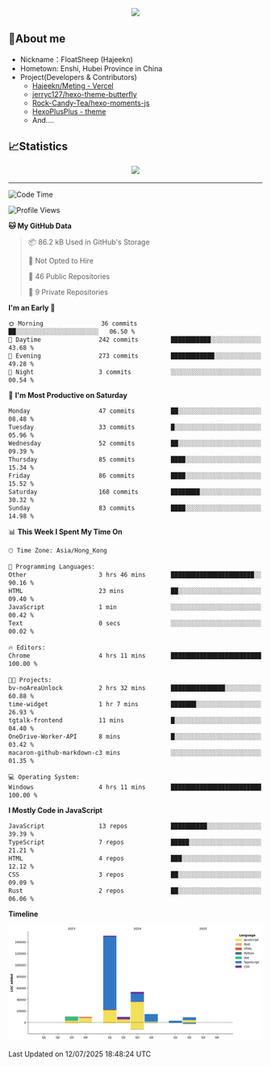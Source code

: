 <p align="center">
   <a href="https://git.io/typing-svg"><img src="https://readme-typing-svg.demolab.com?font=Fira+Code&pause=1000&color=F7DD11&center=true&vCenter=true&width=435&lines=Floating+in+the+clouds~;I'm+glad+to+meet+you+again" /></a>
</p>

## 🥱About me

- Nickname：FloatSheep (Hajeekn)
- Hometown: Enshi, Hubei Province in China
- Project(Developers & Contributors)
   - [Hajeekn/Meting - Vercel](https://github.com/hajeekn/vercel-meting)
   - [jerryc127/hexo-theme-butterfly](https://github.com/jerryc127/hexo-theme-butterfly)
   - [Rock-Candy-Tea/hexo-moments-js](https://github.com/Rock-Candy-Tea/hexo-moments-js)
   - [HexoPlusPlus - theme](https://github.com/HexoPlusPlus/HexoPlusPlus)
   - And....


## 📈Statistics

<div align="center">
<img src="https://github-readme-stats-git-masterrstaa-rickstaa.vercel.app/api?username=FloatSheep" />
</div>

---

<!--START_SECTION:waka-->
![Code Time](http://img.shields.io/badge/Code%20Time-422%20hrs%2052%20mins-blue)

![Profile Views](http://img.shields.io/badge/Profile%20Views-0-blue)

**🐱 My GitHub Data** 

> 📦 86.2 kB Used in GitHub's Storage 
 > 
> 🚫 Not Opted to Hire
 > 
> 📜 46 Public Repositories 
 > 
> 🔑 9 Private Repositories 
 > 
**I'm an Early 🐤** 

```text
🌞 Morning                36 commits          ██░░░░░░░░░░░░░░░░░░░░░░░   06.50 % 
🌆 Daytime                242 commits         ███████████░░░░░░░░░░░░░░   43.68 % 
🌃 Evening                273 commits         ████████████░░░░░░░░░░░░░   49.28 % 
🌙 Night                  3 commits           ░░░░░░░░░░░░░░░░░░░░░░░░░   00.54 % 
```
📅 **I'm Most Productive on Saturday** 

```text
Monday                   47 commits          ██░░░░░░░░░░░░░░░░░░░░░░░   08.48 % 
Tuesday                  33 commits          █░░░░░░░░░░░░░░░░░░░░░░░░   05.96 % 
Wednesday                52 commits          ██░░░░░░░░░░░░░░░░░░░░░░░   09.39 % 
Thursday                 85 commits          ████░░░░░░░░░░░░░░░░░░░░░   15.34 % 
Friday                   86 commits          ████░░░░░░░░░░░░░░░░░░░░░   15.52 % 
Saturday                 168 commits         ████████░░░░░░░░░░░░░░░░░   30.32 % 
Sunday                   83 commits          ████░░░░░░░░░░░░░░░░░░░░░   14.98 % 
```


📊 **This Week I Spent My Time On** 

```text
🕑︎ Time Zone: Asia/Hong_Kong

💬 Programming Languages: 
Other                    3 hrs 46 mins       ███████████████████████░░   90.16 % 
HTML                     23 mins             ██░░░░░░░░░░░░░░░░░░░░░░░   09.40 % 
JavaScript               1 min               ░░░░░░░░░░░░░░░░░░░░░░░░░   00.42 % 
Text                     0 secs              ░░░░░░░░░░░░░░░░░░░░░░░░░   00.02 % 

🔥 Editors: 
Chrome                   4 hrs 11 mins       █████████████████████████   100.00 % 

🐱‍💻 Projects: 
bv-noAreaUnlock          2 hrs 32 mins       ███████████████░░░░░░░░░░   60.88 % 
time-widget              1 hr 7 mins         ███████░░░░░░░░░░░░░░░░░░   26.93 % 
tgtalk-frontend          11 mins             █░░░░░░░░░░░░░░░░░░░░░░░░   04.40 % 
OneDrive-Worker-API      8 mins              █░░░░░░░░░░░░░░░░░░░░░░░░   03.42 % 
macaron-github-markdown-c3 mins              ░░░░░░░░░░░░░░░░░░░░░░░░░   01.35 % 

💻 Operating System: 
Windows                  4 hrs 11 mins       █████████████████████████   100.00 % 
```

**I Mostly Code in JavaScript** 

```text
JavaScript               13 repos            ██████████░░░░░░░░░░░░░░░   39.39 % 
TypeScript               7 repos             █████░░░░░░░░░░░░░░░░░░░░   21.21 % 
HTML                     4 repos             ███░░░░░░░░░░░░░░░░░░░░░░   12.12 % 
CSS                      3 repos             ██░░░░░░░░░░░░░░░░░░░░░░░   09.09 % 
Rust                     2 repos             ██░░░░░░░░░░░░░░░░░░░░░░░   06.06 % 
```



**Timeline**

![Lines of Code chart](https://raw.githubusercontent.com/FloatSheep/FloatSheep/main/assets/bar_graph.png)


 Last Updated on 12/07/2025 18:48:24 UTC
<!--END_SECTION:waka-->

